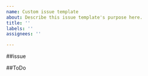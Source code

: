 ```yaml
---
name: Custom issue template
about: Describe this issue template's purpose here.
title: ''
labels: ''
assignees: ''

---
```


##issue


##ToDo
